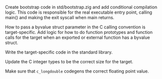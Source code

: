 Create bootstrap code in std/bootstrap.zig and add conditional compilation
logic. This code is responsible for the real executable entry point, calling
main() and making the exit syscall when main returns.

How to pass a byvalue struct parameter in the C calling convention is
target-specific. Add logic for how to do function prototypes and function calls
for the target when an exported or external function has a byvalue struct.

Write the target-specific code in the standard library.

Update the C integer types to be the correct size for the target.

Make sure that `c_longdouble` codegens the correct floating point value.
